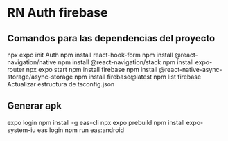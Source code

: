 # RN Auth firebase

## Comandos para las dependencias del proyecto
npx expo init Auth
npm install react-hook-form
npm install @react-navigation/native
npm install @react-navigation/stack
npm install expo-router
npx expo start
npm install firebase
npm install @react-native-async-storage/async-storage
npm install firebase@latest
npm list firebase
Actualizar estructura de tsconfig.json

## Generar apk
expo login
npm install -g eas-cli
npx expo prebuild
npm install expo-system-iu
eas login
npm run eas:android